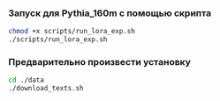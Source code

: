 

### Запуск для Pythia_160m с помощью скрипта

```bash
chmod +x scripts/run_lora_exp.sh
./scripts/run_lora_exp.sh
```
###  Предварительно произвести установку
```bash
cd ./data
./download_texts.sh
```
